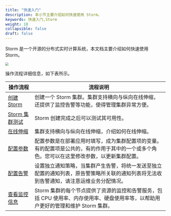 ```yaml
---
title: "快速入门"
description: 本小节主要介绍如何快速使用 Storm。 
keywords: 快速入门,Storm
weight: 10
collapsible: false
draft: false
---
```


Storm 是一个开源的分布式实时计算系统，本文档主要介绍如何快速使用 Storm。

<img src="../../_images/qs_storm_flow.png" style="zoom:60%;" />

操作流程详细信息，如下表所示。

| 操作流程                                        | 流程说明                                                     |
| ----------------------------------------------- | ------------------------------------------------------------ |
| [创建 Storm](../../manual/10_create_storm)      | 创建一个 Storm 集群。集群支持横向与纵向在线伸缩，还提供了监控告警等功能，使得管理集群异常方便。 |
| [Storm 集群测试](../../manual/20_test_storm)    | Storm 创建完成之后可以测试其可用性。                         |
| [在线伸缩 ](../../manual/30_online_scaling)     | 集群支持横向与纵向在线伸缩，介绍如何在线伸缩。               |
| [配置参数](../../manual/50_config_param)        | 配置参数是在部署应用时填写，成为集群配置项的变量。有的配置项是公共的，有的作用于其中的一个或多个角色。您可以在这里修改参数，以更新集群配置。 |
| [配置告警](../../manual/60_config_alarm)        | 设置独立通知策略，当集群产生告警，将统一发送至独立配置的通知列表，原告警策略所关联的通知列表将无法收到告警通知，请注意运维业务分配情况。 |
| [查看监控信息](../../manual/70_view_monitoring) | Storm 集群的每个节点提供了资源的监控和告警服务，包括 CPU 使用率、内存使用率、硬盘使用率等，以帮助用户更好的管理和维护 Storm 集群。 |

